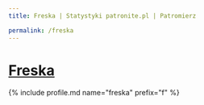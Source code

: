 ```yaml
---
title: Freska | Statystyki patronite.pl | Patromierz

permalink: /freska
---
```


# [Freska](https://patronite.pl/freska)

{% include profile.md name="freska" prefix="f" %}

